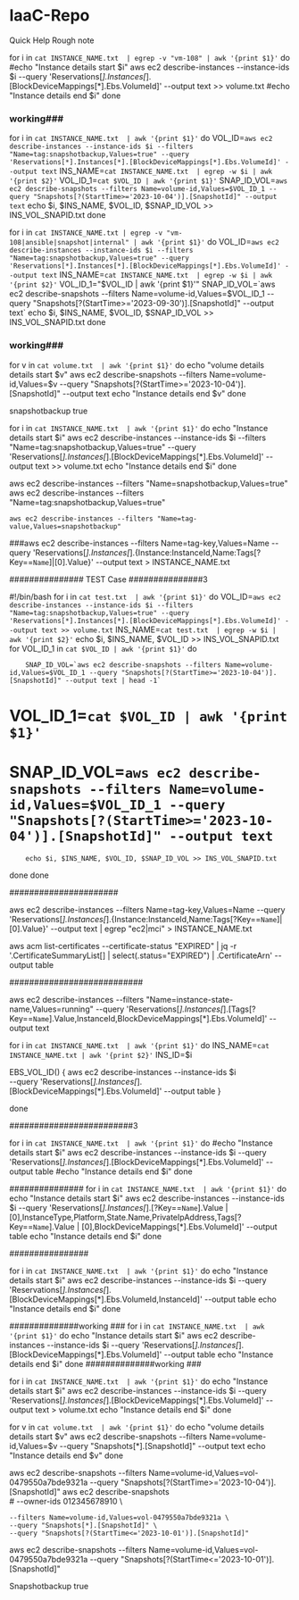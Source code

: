 # IaaC-Repo
Quick Help Rough note

for i in `cat INSTANCE_NAME.txt  | egrep -v "vm-108" | awk '{print $1}'`
do
#echo "Instance details start $i"
aws ec2 describe-instances --instance-ids $i --query 'Reservations[*].Instances[*].[BlockDeviceMappings[*].Ebs.VolumeId]' --output text >> volume.txt 
#echo "Instance details end $i"
done
### working###
for i in `cat INSTANCE_NAME.txt  | awk '{print $1}'`
do
VOL_ID=`aws ec2 describe-instances --instance-ids $i --filters "Name=tag:snapshotbackup,Values=true" --query 'Reservations[*].Instances[*].[BlockDeviceMappings[*].Ebs.VolumeId]' --output text`
INS_NAME=`cat INSTANCE_NAME.txt  | egrep -w $i | awk '{print $2}'`
VOL_ID_1=`cat $VOL_ID | awk '{print $1}'`
SNAP_ID_VOL=`aws ec2 describe-snapshots --filters Name=volume-id,Values=$VOL_ID_1 --query "Snapshots[?(StartTime>='2023-10-04')].[SnapshotId]" --output text`
echo $i, $INS_NAME, $VOL_ID, $SNAP_ID_VOL >> INS_VOL_SNAPID.txt
done


for i in `cat INSTANCE_NAME.txt | egrep -v "vm-108|ansible|snapshot|internal" | awk '{print $1}'`
do
VOL_ID=`aws ec2 describe-instances --instance-ids $i --filters "Name=tag:snapshotbackup,Values=true" --query 'Reservations[*].Instances[*].[BlockDeviceMappings[*].Ebs.VolumeId]' --output text`
INS_NAME=`cat INSTANCE_NAME.txt  | egrep -w $i | awk '{print $2}'`
VOL_ID_1="$VOL_ID | awk '{print $1}'"
SNAP_ID_VOL=`aws ec2 describe-snapshots --filters Name=volume-id,Values=$VOL_ID_1 --query "Snapshots[?(StartTime>='2023-09-30')].[SnapshotId]" --output text`
echo $i, $INS_NAME, $VOL_ID, $SNAP_ID_VOL >> INS_VOL_SNAPID.txt
done



### working###


for v in `cat volume.txt  | awk '{print $1}'`
do
echo "volume details details start $v"
aws ec2 describe-snapshots --filters Name=volume-id,Values=$v --query "Snapshots[?(StartTime>='2023-10-04')].[SnapshotId]" --output text
echo "Instance details end $v"
done

snapshotbackup true

for i in `cat INSTANCE_NAME.txt  | awk '{print $1}'`
do
echo "Instance details start $i"
aws ec2 describe-instances --instance-ids $i --filters "Name=tag:snapshotbackup,Values=true" --query 'Reservations[*].Instances[*].[BlockDeviceMappings[*].Ebs.VolumeId]' --output text >> volume.txt 
echo "Instance details end $i"
done


aws ec2 describe-instances --filters "Name=snapshotbackup,Values=true"
aws ec2 describe-instances --filters "Name=tag:snapshotbackup,Values=true" 
	
	aws ec2 describe-instances --filters "Name=tag-value,Values=snapshotbackup"
###aws ec2 describe-instances --filters Name=tag-key,Values=Name --query 'Reservations[*].Instances[*].{Instance:InstanceId,Name:Tags[?Key==`Name`]|[0].Value}' --output text > INSTANCE_NAME.txt

############### TEST Case ###############3

#!/bin/bash
for i in `cat test.txt  | awk '{print $1}'`
do
        VOL_ID=`aws ec2 describe-instances --instance-ids $i --filters "Name=tag:snapshotbackup,Values=true" --query 'Reservations[*].Instances[*].[BlockDeviceMappings[*].Ebs.VolumeId]' --output text >> volume.txt`
        INS_NAME=`cat test.txt  | egrep -w $i | awk '{print $2}'`
        echo $i, $INS_NAME, $VOL_ID  >> INS_VOL_SNAPID.txt
        for VOL_ID_1 in `cat $VOL_ID | awk '{print $1}'`
        do

        SNAP_ID_VOL=`aws ec2 describe-snapshots --filters Name=volume-id,Values=$VOL_ID_1 --query "Snapshots[?(StartTime>='2023-10-04')].[SnapshotId]" --output text | head -1`
#       VOL_ID_1=`cat $VOL_ID | awk '{print $1}'`
#       SNAP_ID_VOL=`aws ec2 describe-snapshots --filters Name=volume-id,Values=$VOL_ID_1 --query "Snapshots[?(StartTime>='2023-10-04')].[SnapshotId]" --output text`
        echo $i, $INS_NAME, $VOL_ID, $SNAP_ID_VOL >> INS_VOL_SNAPID.txt
done
done

######################

aws ec2 describe-instances --filters Name=tag-key,Values=Name --query 'Reservations[*].Instances[*].{Instance:InstanceId,Name:Tags[?Key==`Name`]|[0].Value}' --output text | egrep "ec2|mci" > INSTANCE_NAME.txt

aws acm list-certificates --certificate-status "EXPIRED" | jq -r '.CertificateSummaryList[] | select(.status="EXPIRED") | .CertificateArn'  --output table

###########################

aws ec2 describe-instances --filters "Name=instance-state-name,Values=running" --query 'Reservations[*].Instances[*].[Tags[?Key==`Name`].Value,InstanceId,BlockDeviceMappings[*].Ebs.VolumeId]' --output text

for i in `cat INSTANCE_NAME.txt  | awk '{print $1}'`
do
INS_NAME=`cat INSTANCE_NAME.txt | awk '{print $2}'`
INS_ID=$i

EBS_VOL_ID() {
aws ec2 describe-instances --instance-ids $i \
--query 'Reservations[*].Instances[*].[BlockDeviceMappings[*].Ebs.VolumeId]' --output table
}


done

#########################3

for i in `cat INSTANCE_NAME.txt  | awk '{print $1}'`
do
#echo "Instance details start $i"
aws ec2 describe-instances --instance-ids $i --query 'Reservations[*].Instances[*].[BlockDeviceMappings[*].Ebs.VolumeId]' --output table
#echo "Instance details end $i"
done

###############
for i in `cat INSTANCE_NAME.txt  | awk '{print $1}'`
do
echo "Instance details start $i"
aws ec2 describe-instances --instance-ids $i --query 'Reservations[*].Instances[*].[?Key==`Name`].Value | [0],InstanceType,Platform,State.Name,PrivateIpAddress,Tags[?Key==`Name`].Value | [0],BlockDeviceMappings[*].Ebs.VolumeId]' --output table
echo "Instance details end $i"
done


################

for i in `cat INSTANCE_NAME.txt  | awk '{print $1}'`
do
echo "Instance details start $i"
aws ec2 describe-instances --instance-ids $i --query 'Reservations[*].Instances[*].[BlockDeviceMappings[*].Ebs.VolumeId,InstanceId]' --output table
echo "Instance details end $i"
done

##############working ###
for i in `cat INSTANCE_NAME.txt  | awk '{print $1}'`
do
echo "Instance details start $i"
aws ec2 describe-instances --instance-ids $i --query 'Reservations[*].Instances[*].[BlockDeviceMappings[*].Ebs.VolumeId]' --output table
echo "Instance details end $i"
done
##############working ###

for i in `cat INSTANCE_NAME.txt  | awk '{print $1}'`
do
echo "Instance details start $i"
aws ec2 describe-instances --instance-ids $i --query 'Reservations[*].Instances[*].[BlockDeviceMappings[*].Ebs.VolumeId]' --output text > volume.txt 
echo "Instance details end $i"
done

for v in `cat volume.txt  | awk '{print $1}'`
do
echo "volume details details start $v"
aws ec2 describe-snapshots --filters Name=volume-id,Values=$v --query "Snapshots[*].[SnapshotId]" --output text 
echo "Instance details end $v"
done


aws ec2 describe-snapshots --filters Name=volume-id,Values=vol-0479550a7bde9321a --query "Snapshots[?(StartTime>='2023-10-04')].[SnapshotId]"
aws ec2 describe-snapshots \
    # --owner-ids 012345678910 \
	
	--filters Name=volume-id,Values=vol-0479550a7bde9321a \
    --query "Snapshots[*].[SnapshotId]" \
    --query "Snapshots[?(StartTime<='2023-10-01')].[SnapshotId]"
	
aws ec2 describe-snapshots --filters Name=volume-id,Values=vol-0479550a7bde9321a --query "Snapshots[?(StartTime<='2023-10-01')].[SnapshotId]"


Snapshotbackup true
